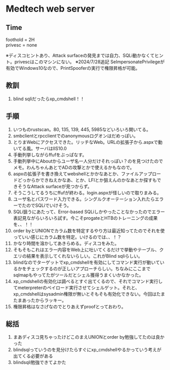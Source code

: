 # Medtech web server
## Time
foothold = 2H  
privesc = none

※ディスコヒントあり、Attack surfaceの発見までは自力、SQLi動かなくてヒント。privescはこのマシンにない。
※2024/7/28追記 SeImpersonatePrivilegeが有効でWindows10なので、PrintSpooferの実行で権限昇格が可能。

## 教訓
1. blind sqliだったらxp_cmdshell！！

## 手順
1. いつものrustscan。80, 135, 139, 445, 5985などいろいろ開いてる。
2. smbclientとrpcclientでのanonymousログオンはだめっぽい。
3. とりまWebにアクセスできた。リッチなWeb。URLの拡張子から.aspxで動いてる風。サーバはIIS10.0
4. 手動列挙しながらffufをぶっぱなす。
5. 手動列挙中にAboutからユーザ名一人分だけそれっぽい？のを見つけたのでメモ。わんちゃんあとでADの攻撃とかで使えるかもなので。
6. aspxの拡張子を書き換えてwebshellとかかなあとか、ファイルアップロードどっからかできねえかなあ、とか、LFIとか狙えんのかなあとか探すもできそうなAttack surfaceが見つからず。
7. そうこうしてるうちにffufが終わる。login.aspxが怪しいので取りまみる。
8. ユーザ名とパスワード入力できる。シングルクオーテーション入れたらエラーでたのでSQLiでいけそう。
9. SQLi狙うにあたって、Error-based SQLiしかやったことなかったのでエラー表記見ながらいろいろ試す。今こそprogateとHTBのトレーニングの成果を、、！！
10. order byとUNIONでカラム数を特定するやり方は最近知ってたのでそれを使っていい感じにカラム数を特定。いけるのでは、、！？
11. かなり時間を溶かしてあきらめる。ディスコをみた。
12. そもそもこれはエラー内容をWeb上に吐いてくるだけで挙動やテーブル、クエリの結果を表示してくれないらしい。これがBlind sqliらしい。
13. blindなのでターゲットでxp_cmdshellを有効にしてコマンド実行が動いているかをチェックするのが正しいアプローチらしい。ちなみにここまでsqlmapもやってたがツールだとシェル獲得うまくいかなかった。
14. xp_cmdshellの有効化は調べるとすぐ出てくるので、それでコマンド実行してmeterpreterのペイロード実行させてシェルゲット。それと、xp_cmdshellはsysadmin権限が無いとそもそも有効化できない。今回はたまたまあったからラッキー。
15. 権限昇格はなさげなのでとりあえずproofとっておわり。

## 総括
1. まあディスコ見ちゃったけどこのまえUNIONとorder by勉強してたのは良かった
2. blindsqlっていうのを見分けたらすぐにxp_cmdshellやるかっていう考えが出てくる必要がある
3. blindsqli勉強できてよかた